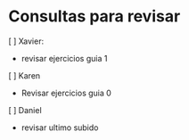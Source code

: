 Consultas para revisar
=======================

[ ] Xavier: 
   - revisar ejercicios guia 1

[ ]  Karen
  - Revisar ejercicios guia 0

[ ] Daniel
 - revisar ultimo subido



